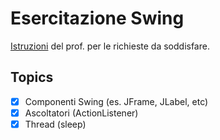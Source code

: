 # Esercitazione Swing

[Istruzioni](http://diag.uniroma1.it/liberato/progsoft/editor.html) del prof. per le richieste da soddisfare.

## Topics
- [x] Componenti Swing (es. JFrame, JLabel, etc)
- [x] Ascoltatori (ActionListener)
- [x] Thread (sleep)